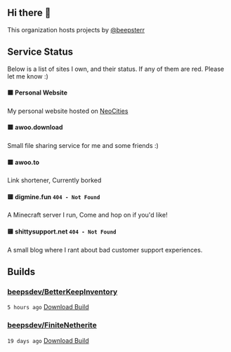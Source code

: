 ## Hi there 👋

This organization hosts projects by [@beepsterr](https://github.com/BeepSterr)
## Service Status
Below is a list of sites I own, and their status. 
If any of them are red. Please let me know :)


#### 🟩 Personal Website

My personal website hosted on [NeoCities](https://neocities.org/)
#### 🟩 awoo.download

Small file sharing service for me and some friends :)
#### 🟩 awoo.to

Link shortener, Currently borked
#### 🟨 digmine.fun `404 - Not Found`

A Minecraft server I run, Come and hop on if you'd like!
#### 🟨 shittysupport.net `404 - Not Found`

A small blog where I rant about bad customer support experiences.

## Builds
### [beepsdev/BetterKeepInventory](https://github.com/beepsdev/BetterKeepInventory)

`5 hours ago` [Download Build](https://github.com/beepsdev/BetterKeepInventory/suites/6610882787/artifacts/248702272)
### [beepsdev/FiniteNetherite](https://github.com/beepsdev/FiniteNetherite)

`19 days ago` [Download Build](https://github.com/beepsdev/FiniteNetherite/suites/6362450050/artifacts/229833502)

